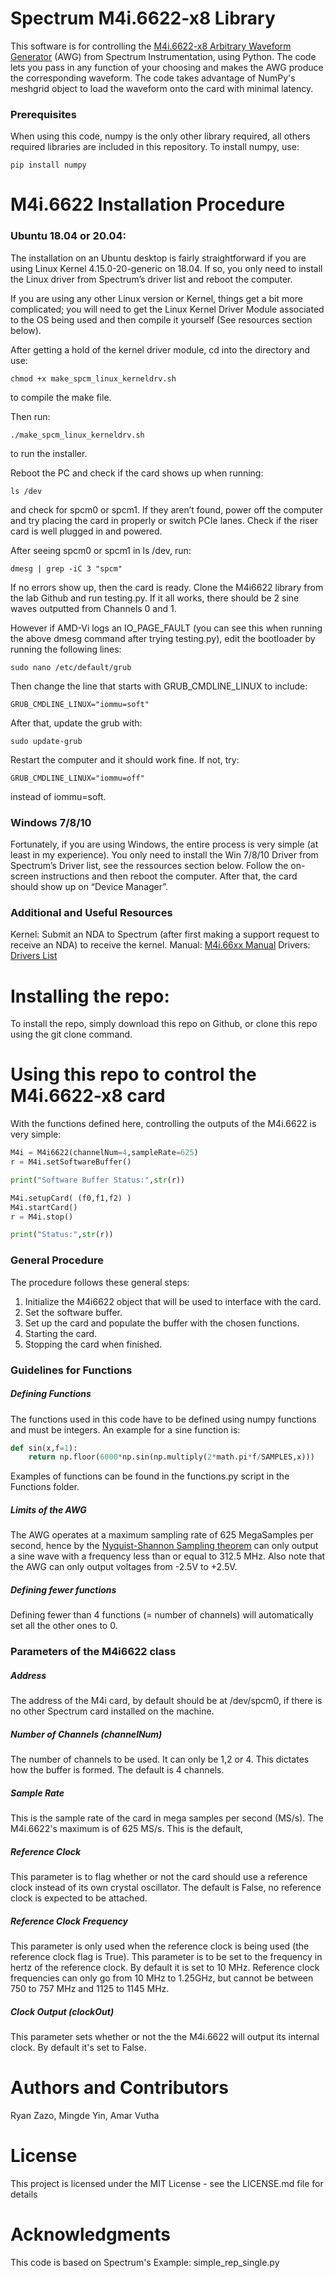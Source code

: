 # Spectrum M4i.6622-x8 Library
This software is for controlling the [M4i.6622-x8 Arbitrary Waveform Generator](https://spectrum-instrumentation.com/en/m4i6622-x8) (AWG) from Spectrum Instrumentation, using Python. The code lets you pass in any function of your choosing and makes the AWG produce the corresponding waveform. The code takes advantage of NumPy's meshgrid object to load the waveform onto the card with minimal latency.

### Prerequisites
When using this code, numpy is the only other library required, all others required libraries are included in this repository. To install numpy, use:
```
pip install numpy
```

# M4i.6622 Installation Procedure
### Ubuntu 18.04 or 20.04:
The installation on an Ubuntu desktop is fairly straightforward if you are using Linux Kernel 4.15.0-20-generic on 18.04. If so, you only need to install the Linux driver from Spectrum’s driver list and reboot the computer.

If you are using any other Linux version or Kernel, things get a bit more complicated; you will need to get the Linux Kernel Driver Module associated to the OS being used and then compile it yourself (See resources section below).

After getting a hold of the kernel driver module, cd into the directory and use:
```
chmod +x make_spcm_linux_kerneldrv.sh 
```
to compile the make file.

Then run:
``` 
./make_spcm_linux_kerneldrv.sh
```
to run the installer.

Reboot the PC and check if the card shows up when running:
```
ls /dev
```
and check for spcm0 or spcm1. If they aren’t found, power off the computer and try placing the card in properly or switch PCIe lanes. Check if the riser card is well plugged in and powered.

After seeing spcm0 or spcm1 in ls /dev, run:
```
dmesg | grep -iC 3 "spcm"
```
If no errors show up, then the card is ready. Clone the M4i6622 library from the lab Github and run testing.py. If it all works, there should be 2 sine waves outputted from Channels 0 and 1.

However if AMD-Vi logs an IO_PAGE_FAULT (you can see this when running the above dmesg command after trying testing.py), edit the bootloader by running the following lines:
```
sudo nano /etc/default/grub
```
Then change the line that starts with GRUB_CMDLINE_LINUX to include:
```
GRUB_CMDLINE_LINUX="iommu=soft"
```
After that, update the grub with:
```
sudo update-grub
```
Restart the computer and it should work fine. If not, try:
```
GRUB_CMDLINE_LINUX="iommu=off"
```
instead of iommu=soft.

### Windows 7/8/10
Fortunately, if you are using Windows, the entire process is very simple (at least in my experience). You only need to install the Win 7/8/10 Driver from Spectrum’s Driver list, see the ressources section below. Follow the on-screen instructions and then reboot the computer. After that, the card should show up on “Device Manager”.

### Additional and Useful Resources
Kernel: Submit an NDA to Spectrum (after first making a support request to receive an NDA) to receive the kernel.
Manual: [M4i.66xx Manual](https://spectrum-instrumentation.com/sites/default/files/download/m4i_m4x_66xx_manual_english.pdf)
Drivers: [Drivers List](https://spectrum-instrumentation.com/en/downloads/drivers)

# Installing the repo:
To install the repo, simply download this repo on Github, or clone this repo using the git clone command.

# Using this repo to control the M4i.6622-x8 card
With the functions defined here, controlling the outputs of the M4i.6622 is very simple:

```python
M4i = M4i6622(channelNum=4,sampleRate=625)
r = M4i.setSoftwareBuffer()

print("Software Buffer Status:",str(r))

M4i.setupCard( (f0,f1,f2) )
M4i.startCard()
r = M4i.stop()

print("Status:",str(r))
```
### General Procedure
The procedure follows these general steps:
1. Initialize the M4i6622 object that will be used to interface with the card.
2. Set the software buffer.
3. Set up the card and populate the buffer with the chosen functions.
4. Starting the card.
5. Stopping the card when finished.

### Guidelines for Functions

##### Defining Functions
The functions used in this code have to be defined using numpy functions and must be integers. An example for a sine function is:
``` python
def sin(x,f=1):
    return np.floor(6000*np.sin(np.multiply(2*math.pi*f/SAMPLES,x)))
```
Examples of functions can be found in the functions.py script in the Functions folder.

##### Limits of the AWG
The AWG operates at a maximum sampling rate of 625 MegaSamples per second, hence by the [Nyquist-Shannon Sampling theorem](https://en.wikipedia.org/wiki/Nyquist%E2%80%93Shannon_sampling_theorem) can only output a sine wave with a frequency less than or equal to 312.5 MHz. Also note that the AWG can only output voltages from -2.5V to +2.5V.

##### Defining fewer functions
Defining fewer than 4 functions (= number of channels) will automatically set all the other ones to 0.

### Parameters of the M4i6622 class

##### Address
The address of the M4i card, by default should be at /dev/spcm0, if there is no other Spectrum card installed on the machine.

##### Number of Channels (channelNum)
The number of channels to be used. It can only be 1,2 or 4. This dictates how the buffer is formed. The default is 4 channels.

##### Sample Rate
This is the sample rate of the card in mega samples per second (MS/s). The M4i.6622's maximum is of 625 MS/s. This is the default,

##### Reference Clock
This parameter is to flag whether or not the card should use a reference clock instead of its own crystal oscillator. The default is False, no reference clock is expected to be attached. 

##### Reference Clock Frequency
This parameter is only used when the reference clock is being used (the reference clock flag is True). This parameter is to be set to the frequency in hertz of the reference clock. By default it is set to 10 MHz. Reference clock frequencies can only go from 10 MHz to 1.25GHz, but cannot be between 750 to 757 MHz and 1125 to 1145 MHz.

##### Clock Output (clockOut)
This parameter sets whether or not the the M4i.6622 will output its internal clock. By default it's set to False.

# Authors and Contributors
Ryan Zazo, Mingde Yin, Amar Vutha

# License
This project is licensed under the MIT License - see the LICENSE.md file for details

# Acknowledgments
This code is based on Spectrum's Example: simple_rep_single.py
